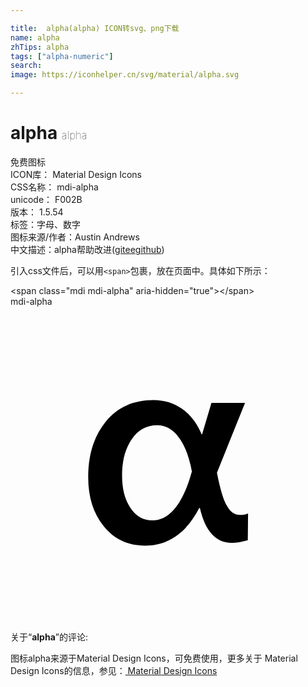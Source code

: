 ```yaml
---

title:  alpha(alpha) ICON转svg、png下载
name: alpha
zhTips: alpha
tags: ["alpha-numeric"]
search: 
image: https://iconhelper.cn/svg/material/alpha.svg

---
```


# alpha  <small style="font-size: 60%;font-weight: 100">alpha</small>


<div class="detail-page">
<p>
<span><span class="badge-success badge">免费图标</span> </span>
<br/>
<span>
ICON库：
<span class="badge-secondary badge">Material Design Icons</span> 
</span>
<br/>
<span>
CSS名称：
<span class="badge-secondary badge">mdi-alpha</span> 
</span>
<br/>
<span>
unicode：
<span class="badge-secondary badge">F002B</span> 
<copy-btn content='F002B' btn-title=""></copy-btn>
<copy-btn :content='String.fromCodePoint(parseInt("F002B", 16))' btn-title="复制U"></copy-btn>
</span>
<br/>
<span>
版本：
<span class="badge-secondary badge">1.5.54</span> 
</span><br/><span>标签：<span class="badge-light badge"><router-link to="/tags/alpha-numeric.html">字母、数字</router-link></span></span>
<br/>
<span>图标来源/作者：<span class="badge-light badge">Austin Andrews</span></span> 
<br/>
<span class="zh-detail">中文描述：<span class="badge-primary badge">alpha</span><span class="help-link"><span>帮助改进</span>(<a href="https://gitee.com/liuwave/icon-helper/edit/master/json/material/alpha.json" target="_blank" rel="noopener noreferrer">gitee</a><a href="https://github.com/liuwave/icon-helper/edit/master/json/material/alpha.json" target="_blank" rel="noopener noreferrer">github</a></span>)</span><br/>
</p>
</div>
<div class="alert alert-dark">
  <i class="mdi mdi-alpha mdi-48px"></i>
  <i class="mdi mdi-alpha mdi-36px"></i>
  <i class="mdi mdi-alpha mdi-24px"></i>
  <i class="mdi mdi-alpha mdi-18px"></i>
</div>
<div>
  <p>引入css文件后，可以用<code>&lt;span&gt;</code>包裹，放在页面中。具体如下所示：    
  </p>
  <div class="alert alert-primary" style="font-size: 14px">
    &lt;span class="mdi mdi-alpha" aria-hidden="true"&gt;&lt;/span&gt;
    <copy-btn content='<span class="mdi mdi-alpha" aria-hidden="true"></span>'></copy-btn>
  </div>
  <div class="alert alert-secondary">
    <i class="mdi mdi-alpha"
    style="font-size: 24px"
    aria-hidden="true"></i> mdi-alpha
    <copy-btn content="mdi-alpha" btn-title="复制图标名称"></copy-btn>
  </div>
</div>
<div id="svg" class="svg-wrap">
<svg xmlns="http://www.w3.org/2000/svg" viewBox="0 0 24 24"><path d="M18.08,17.8C17.62,17.93 17.21,18 16.85,18C15.65,18 14.84,17.12 14.43,15.35H14.38C13.39,17.26 12,18.21 10.25,18.21C8.94,18.21 7.89,17.72 7.1,16.73C6.31,15.74 5.92,14.5 5.92,13C5.92,11.25 6.37,9.85 7.26,8.76C8.15,7.67 9.36,7.12 10.89,7.12C11.71,7.12 12.45,7.35 13.09,7.8C13.73,8.26 14.22,8.9 14.56,9.73H14.6L15.31,7.33H17.87L15.73,12.65C15.97,13.89 16.22,14.74 16.5,15.19C16.74,15.64 17.08,15.87 17.5,15.87C17.74,15.87 17.93,15.83 18.1,15.76L18.08,17.8M13.82,12.56C13.61,11.43 13.27,10.55 12.81,9.95C12.36,9.34 11.81,9.04 11.18,9.04C10.36,9.04 9.7,9.41 9.21,10.14C8.72,10.88 8.5,11.79 8.5,12.86C8.5,13.84 8.69,14.65 9.12,15.31C9.54,15.97 10.11,16.29 10.82,16.29C11.42,16.29 11.97,16 12.46,15.45C12.96,14.88 13.37,14.05 13.7,12.96L13.82,12.56Z" /></svg>
</div>
<detail full-name='mdi-alpha'></detail>
<div class="icon-detail__container">
<p>关于“<b>alpha</b>”的评论:</p>
</div>
<Vssue title="关于“alpha”的评论" />    
<div><p>图标alpha来源于Material Design Icons，可免费使用，更多关于 Material Design Icons的信息，参见：<a target="_blank" href="https://iconhelper.cn/material.html"> Material Design Icons</a>
</p></div>

